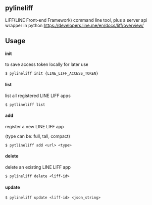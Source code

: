 ## pylineliff ##

LIFF(LINE Front-end Framework) command line tool, plus a server api wrapper in python
https://developers.line.me/en/docs/liff/overview/

## Usage ##

#### init ####
to save access token locally for later use
```
$ pylineliff init {LINE_LIFF_ACCESS_TOKEN}
```

#### list ####
list all registered LINE LIFF apps
```
$ pytlineliff list
```


#### add ####
register a new LINE LIFF app 

(type can be: full, tall, compact)
```
$ pytlineliff add <url> <type>
```

#### delete ####
delete an existing LINE LIFF app
```
$ pylineliff delete <liff-id>
```

#### update ####
```
$ pylineliff update <liff-id> <json_string>
```


